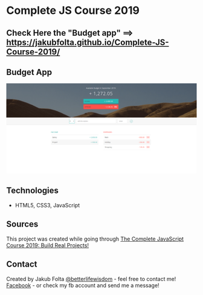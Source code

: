 # Complete JS Course 2019

## Check Here the "Budget app" ==> https://jakubfolta.github.io/Complete-JS-Course-2019/

## Budget App
![Budget App](./JS-BudgetAppProject/images/budgety.png)

## Technologies
* HTML5, CSS3, JavaScript

## Sources
This project was created while going through [The Complete JavaScript Course 2019: Build Real Projects!](https://www.udemy.com/the-complete-javascript-course/)

## Contact
Created by Jakub Folta [@betterlifewisdom](https://www.betterlifewisdom.com/) - feel free to contact me!<br/>
[Facebook](https://www.facebook.com/jakub.folta.58) - or check my fb account and send me a message!
